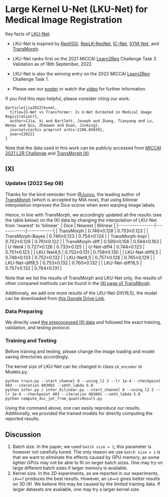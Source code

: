 # Large Kernel U-Net (LKU-Net) for Medical Image Registration
Key facts of [LKU-Net](https://arxiv.org/pdf/2208.04939.pdf):
* LKU-Net is inspired by [RepVGG](https://openaccess.thecvf.com/content/CVPR2021/html/Ding_RepVGG_Making_VGG-Style_ConvNets_Great_Again_CVPR_2021_paper.html), [RepLK-ResNet](https://openaccess.thecvf.com/content/CVPR2022/html/Ding_Scaling_Up_Your_Kernels_to_31x31_Revisiting_Large_Kernel_Design_CVPR_2022_paper.html), [IC-Net](https://github.com/zhangjun001/ICNet), [SYM-Net,](https://github.com/cwmok/Fast-Symmetric-Diffeomorphic-Image-Registration-with-Convolutional-Neural-Networks) and [TransMorph](https://github.com/junyuchen245/TransMorph_Transformer_for_Medical_Image_Registration). 

* LKU-Net ranks first on the 2021 MICCAI [Learn2Reg](https://learn2reg.grand-challenge.org/evaluation/task-3-validation/leaderboard/) Challenge Task 3 Validation as of 18th September, 2022

* LKU-Net is also the winning entry on the 2022 MICCAI [Learn2Reg](documents/result.png) Challenge Task 1.  

* Please see our [poster](http://www.cs.bham.ac.uk/~duanj/slides/UNet-TransMorph.pdf) or watch the [video](http://www.cs.bham.ac.uk/~duanj/slides/UNet-TransMorph.mp4) for further information. 

If you find this repo helpful, please consider citing our work.

    @article{jia2022lkunet,
      title={U-Net vs Transformer: Is U-Net Outdated in Medical Image Registration?},
      author={Jia, Xi and Bartlett, Joseph and Zhang, Tianyang and Lu, Wenqi and Qiu, Zhaowen and Duan, Jinming},
      journal={arXiv preprint arXiv:2208.04939},
      year={2022}
    }
    
Note that the data used in this work can be publicly accessed from [MICCAI 2021 L2R Challenge](https://learn2reg.grand-challenge.org/) and [TransMorph IXI](https://github.com/junyuchen245/TransMorph_Transformer_for_Medical_Image_Registration/blob/main/IXI/TransMorph_on_IXI.md).

## IXI
### Updates (2022 Sep 08)

Thanks for the kind reminder from [@Junyu](https://github.com/junyuchen245), the leading author of [TransMorph](https://github.com/junyuchen245/TransMorph_Transformer_for_Medical_Image_Registration) (which is accepted by MIA now), that using bilinear interpolation improves the Dice scores when even warping image labels.

Hence, in line with TransMorph, we accordingly updated all the results (see the table below) on the IXI data by changing the interpolation of LKU-Net from 'nearest' to 'bilinear'.
| Dice             | Nearest     | Bilinear    |
|------------------|-------------|-------------|
| TransMorph       | 0.746±0.128 | 0.753±0.123 |
| TransMorph-Bayes | 0.746±0.123 | 0.754±0.124 |
| TransMorph-bspl  | 0.752±0.128 | 0.761±0.122 |
| TransMorph-diff  | 0.599±0.156 | 0.594±0.163 |
| U-Net4           | 0.727±0.126 | 0.733±0.125 |
| U-Net-diff4      | 0.744±0.123 | 0.751±0.123 |
| LKU-Net4,5       | 0.752±0.131 | 0.758±0.130 |
| LKU-Net-diff4,5  | 0.746±0.133 | 0.752±0.132 |
| LKU-Net8,5       | 0.757±0.128 | 0.765±0.129 |
| LKU-Net-diff8,5  | 0.753±0.132 | 0.760±0.132 |
| LKU-Net-diff16,5 | 0.757±0.132 | 0.764±0.131 |

Note that we list the results of TransMorph and LKU-Net only, the results of other compared methods can be found in the [IXI page of TransMorph](https://github.com/junyuchen245/TransMorph_Transformer_for_Medical_Image_Registration/blob/main/IXI/TransMorph_on_IXI.md).

Additionaly, we add one more results of the LKU-Net-Dif(16,5), the model can be downloaded from [this Google Drive Link](https://drive.google.com/file/d/1VzgsZuHoMxobO5CxKDNGcM46Q7_n5-FA/view?usp=sharing).

### Data Preparing
We directly used [the preprocessed IXI data](https://github.com/junyuchen245/TransMorph_Transformer_for_Medical_Image_Registration/blob/main/IXI/TransMorph_on_IXI.md) and followed the exact training, validation, and testing protocol.
### Training and Testing
Before training and testing, please change the image loading and model saving directories accordingly.

The kernel size of LKU-Net can be changed in  class `LK_encoder` in Models.py.

    python train.py --start_channel 8 --using_l2 2 --lr 1e-4 --checkpoint 403 --iteration 403001 --smth_labda 5.0
    python infer.py / infer_bilinear.py --start_channel 8 --using_l2 2 --lr 1e-4 --checkpoint 403 --iteration 403001 --smth_labda 5.0
    python compute_dsc_jet_from_quantiResult.py
Using the command above, one can easily reproduce our results.
Additionally, we provided the trained models for directly computing the reported results.

## Discussion
1) Batch size.
In the paper, we used `batch size = 1`, this parameter is however not carefully tuned. The only reason we use `batch size = 1`  is that we want to eliminate the effects caused by GPU memory, as some lighter GPUs may not be able to fit on larger batch sizes.
One may try on large different batch sizes if larger memory is available.
2) Kernel size.
In the 2D experiments, as we reported in our experiments, `LK==7`  produces the best results.
However, an `LK==5` gives better results on 3D IXI. We believe this may be caused by the limited training data. If larger datasets are available, one may try a larger kernel size.
